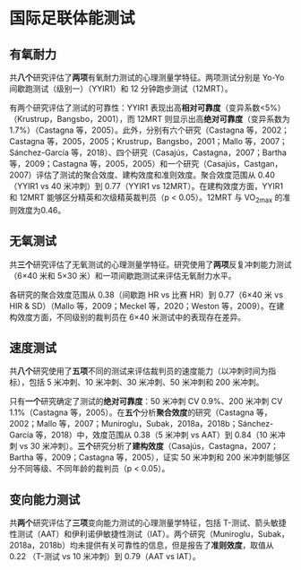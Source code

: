 # 国际足联体能测试

## 有氧耐力
共**八个**研究评估了**两项**有氧耐力测试的心理测量学特征。两项测试分别是 Yo-Yo 间歇跑测试（级别一）（YYIR1）和 12 分钟跑步测试（12MRT）。

有两个研究评估了测试的可靠性：YYIR1 表现出高**相对可靠度**（变异系数<5%）（Krustrup，Bangsbo，2001），而 12MRT 则显示出高**绝对可靠度**（变异系数为1.7%）（Castagna 等，2005）。此外，分别有六个研究（Castagna 等，2002；Castagna 等，2005，2005；Krustrup，Bangsbo，2001；Mallo 等，2007；Sánchez-García 等，2018）、四个研究（Casajús，Castagna，2007；Bartha 等，2009；Castagna 等，2005，2005）和一个研究（Casajús，Castgan，2007）评估了测试的聚合效度、建构效度和准则效度。聚合效度范围从 0.40（YYIR1 vs 40 米冲刺）到 0.77（YYIR1 vs 12MRT）。在建构效度方面，YYIR1 和 12MRT 能够区分精英和次级精英裁判员（p < 0.05）。12MRT 与 VO<sub>2max</sub> 的准则效度为0.46。

## 无氧测试
共**三个**研究评估了无氧测试的心理测量学特征。研究使用了**两项**反复冲刺能力测试（6×40 米和 5×30 米）和一项间歇跑测试来评估无氧耐力水平。

各研究的聚合效度范围从 0.38（间歇跑 HR vs 比赛 HR）到 0.77（6×40 米 vs HIR & SD）（Mallo 等，2009；Meckel 等，2020；Weston 等，2009）。在建构效度方面，不同级别的裁判员在 6×40 米测试中的表现存在差异。

## 速度测试
共**八个**研究使用了**五项**不同的测试来评估裁判员的速度能力（以冲刺时间为指标），包括 5 米冲刺、10 米冲刺、30 米冲刺、50 米冲刺和 200 米冲刺。

只有**一个**研究确定了测试的**绝对可靠度**：50 米冲刺 CV 0.9%、200 米冲刺 CV 1.1%（Castagna 等，2005）。在**五个**分析**聚合效度**的研究（Castagna 等，2002；Mallo 等，2007；Muniroglu，Subak，2018a，2018b；Sánchez-García 等，2018）中，效度范围从 0.38（5 米冲刺 vs AAT）到 0.84（10 米冲刺 vs 30 米冲刺）。**三个**研究分析了**建构效度**（Casajús，Castagna，2007；Bartha 等，2009；Castagna 等，2005），证实 50 米冲刺和 200 米冲刺能够区分不同等级、不同年龄的裁判员（p < 0.05）。

## 变向能力测试
共**两个**研究评估了**三项**变向能力测试的心理测量学特征，包括 T-测试、箭头敏捷性测试（AAT）和伊利诺伊敏捷性测试（IAT）。两个研究（Muniroglu，Subak，2018a，2018b）均未提供有关可靠性的信息，但是报告了**准则效度**，取值从 0.22 （T-测试 vs 10 米冲刺）到 0.79（AAT vs IAT）。